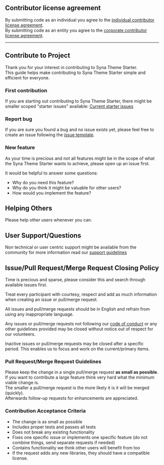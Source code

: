 ## Contributor license agreement

By submitting code as an individual you agree to the
[individual contributor license agreement](/CLA/INDIVIDUAL_CONTRIBUTOR_LICENSE_AGREEMENT.md).  
By submitting code as an entity you agree to the
[corporate contributor license agreement](/CLA/CORPORATE_CONTRIBUTOR_LICENSE_AGREEMENT.md).  

<!-- Should always come as first item in contributor guide! -->

---

## Contribute to Project

Thank you for your interest in contributing to Syna Theme Starter.  
This guide helps make contributing to Syna Theme Starter simple and efficient for everyone.

### First contribution

If you are starting out contributing to Syna Theme Starter, there might be smaller scoped "starter issues" available:
[Current starter issues](https://github.com/okkur/syna-start/labels/starter%20issue)

### Report bug

If you are sure you found a bug and no issue exists yet, please feel free to create an issue following the [issue template](/.github/ISSUE_TEMPLATE.md).

### New feature

As your time is precious and not all features might be in the scope of what the Syna Theme Starter wants to achieve, please open up an issue first.

It would be helpful to answer some questions:
  * Why do you need this feature?
  * Why do you think it might be valuable for other users?
  * How would you implement the feature?

## Helping Others

Please help other users whenever you can.



## User Support/Questions

Non technical or user centric support might be available from the community for more information read our [support guidelines](/SUPPORT.md)

## Issue/Pull Request/Merge Request Closing Policy

Time is precious and sparse, please consider this and search through available issues first.

Treat every participant with courtesy, respect and add as much information when creating an issue or pull/merge request.

All issues and pull/merge requests should be in English and refrain from using any inappropriate language.

Any issues or pull/merge requests not following our [code of conduct](/CODE_OF_CONDUCT.md) or any other guidelines provided may be closed without notice out of respect for our volunteers.

Inactive issues or pull/merge requests may be closed after a specific period. This enables us to focus and work on the current/primary items.

### Pull Request/Merge Request Guidelines

Please keep the change in a single pull/merge request **as small as possible**.  
If you want to contribute a large feature think very hard what the minimum viable change is.  
The smaller a pull/merge request is the more likely it is it will be merged (quickly).  
Afterwards follow-up requests for enhancements are appreciated.  

### Contribution Acceptance Criteria

* The change is as small as possible
* Includes proper tests and passes all tests
* Does not break any existing functionality
* Fixes one specific issue or implements one specific feature (do not combine things, send separate requests if needed)
* Contains functionality we think other users will benefit from too
* If the request adds any new libraries, they should have a compatible license.
